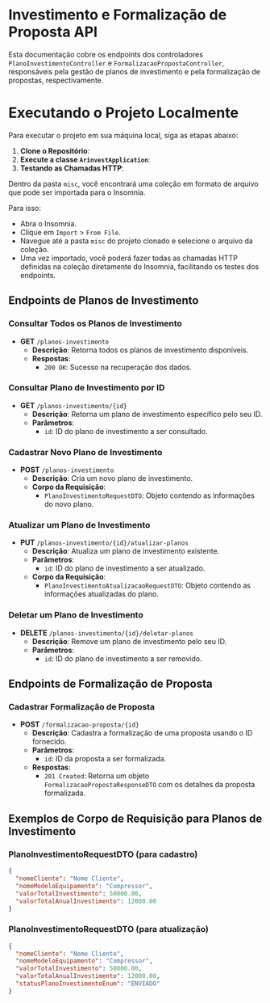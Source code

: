 # Investimento e Formalização de Proposta API

Esta documentação cobre os endpoints dos controladores `PlanoInvestimentoController` e `FormalizacaoPropostaController`, responsáveis pela gestão de planos de investimento e pela formalização de propostas, respectivamente.

# Executando o Projeto Localmente

Para executar o projeto em sua máquina local, siga as etapas abaixo:

1. **Clone o Repositório**:
2. **Execute a classe `ArinvestApplication`**:
3. **Testando as Chamadas HTTP**:

Dentro da pasta `misc`, você encontrará uma coleção em formato de arquivo que pode ser importada para o Insomnia.

Para isso:

- Abra o Insomnia.
- Clique em `Import` > `From File`.
- Navegue até a pasta `misc` do projeto clonado e selecione o arquivo da coleção.
- Uma vez importado, você poderá fazer todas as chamadas HTTP definidas na coleção diretamente do Insomnia, facilitando os testes dos endpoints.

## Endpoints de Planos de Investimento

### Consultar Todos os Planos de Investimento

- **GET** `/planos-investimento`
    - **Descrição**: Retorna todos os planos de investimento disponíveis.
    - **Respostas**:
        - `200 OK`: Sucesso na recuperação dos dados.

### Consultar Plano de Investimento por ID

- **GET** `/planos-investimento/{id}`
    - **Descrição**: Retorna um plano de investimento específico pelo seu ID.
    - **Parâmetros**:
        - `id`: ID do plano de investimento a ser consultado.

### Cadastrar Novo Plano de Investimento

- **POST** `/planos-investimento`
    - **Descrição**: Cria um novo plano de investimento.
    - **Corpo da Requisição**:
        - `PlanoInvestimentoRequestDTO`: Objeto contendo as informações do novo plano.

### Atualizar um Plano de Investimento

- **PUT** `/planos-investimento/{id}/atualizar-planos`
    - **Descrição**: Atualiza um plano de investimento existente.
    - **Parâmetros**:
        - `id`: ID do plano de investimento a ser atualizado.
    - **Corpo da Requisição**:
        - `PlanoInvestimentoAtualizacaoRequestDTO`: Objeto contendo as informações atualizadas do plano.

### Deletar um Plano de Investimento

- **DELETE** `/planos-investimento/{id}/deletar-planos`
    - **Descrição**: Remove um plano de investimento pelo seu ID.
    - **Parâmetros**:
        - `id`: ID do plano de investimento a ser removido.

## Endpoints de Formalização de Proposta

### Cadastrar Formalização de Proposta

- **POST** `/formalizacao-proposta/{id}`
    - **Descrição**: Cadastra a formalização de uma proposta usando o ID fornecido.
    - **Parâmetros**:
        - `id`: ID da proposta a ser formalizada.
    - **Respostas**:
        - `201 Created`: Retorna um objeto `FormalizacaoPropostaResponseDTO` com os detalhes da proposta formalizada.

## Exemplos de Corpo de Requisição para Planos de Investimento

### PlanoInvestimentoRequestDTO (para cadastro)

```json
{
  "nomeCliente": "Nome Cliente",
  "nomeModeloEquipamento": "Compressor",
  "valorTotalInvestimento": 50000.00,
  "valorTotalAnualInvestimento": 12000.00
}
```

### PlanoInvestimentoRequestDTO (para atualização)

```json
{
  "nomeCliente": "Nome Cliente",
  "nomeModeloEquipamento": "Compressor",
  "valorTotalInvestimento": 50000.00,
  "valorTotalAnualInvestimento": 12000.00,
  "statusPlanoInvestimentoEnum": "ENVIADO"
}
```
